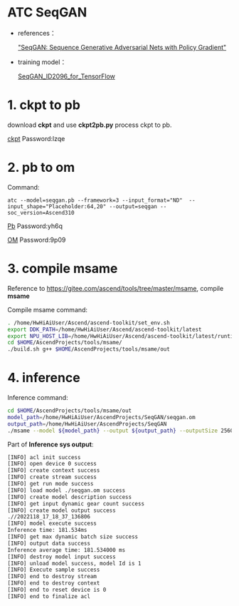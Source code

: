 # ATC SeqGAN


- references：

    ["SeqGAN: Sequence Generative Adversarial Nets with Policy Gradient"](https://arxiv.org/abs/1609.05473)


- training model：
    
    [SeqGAN_ID2096_for_TensorFlow](https://gitee.com/ascend/ModelZoo-TensorFlow/tree/master/TensorFlow/contrib/cv/SeqGAN_ID2096_for_TensorFlow)


# 1. ckpt to pb

download **ckpt** and use **ckpt2pb.py** process ckpt to pb.

[ckpt](https://pan.baidu.com/s/1hTrdrkppaHT_onXrrTMwFg)
Password:lzqe

# 2. pb to om
Command:
```
atc --model=seqgan.pb --framework=3 --input_format="ND"  --input_shape="Placeholder:64,20" --output=seqgan --soc_version=Ascend310 
```
[Pb](https://pan.baidu.com/s/1zudcMVdDYCDN5q4LDrDXrg)
Password:yh6q

[OM](https://pan.baidu.com/s/1HJZhBZKBX2W6i6daaMKuuw)
Password:9p09

# 3. compile msame
Reference to https://gitee.com/ascend/tools/tree/master/msame, compile **msame** 

Compile msame command:
```bash
. /home/HwHiAiUser/Ascend/ascend-toolkit/set_env.sh
export DDK_PATH=/home/HwHiAiUser/Ascend/ascend-toolkit/latest
export NPU_HOST_LIB=/home/HwHiAiUser/Ascend/ascend-toolkit/latest/runtime/lib64/stub
cd $HOME/AscendProjects/tools/msame/
./build.sh g++ $HOME/AscendProjects/tools/msame/out

```

# 4. inference
Inference command:
```bash
cd $HOME/AscendProjects/tools/msame/out
model_path=/home/HwHiAiUser/AscendProjects/SeqGAN/seqgan.om
output_path=/home/HwHiAiUser/AscendProjects/SeqGAN
./msame --model ${model_path} --output ${output_path} --outputSize 25600000
```



Part of **Inference sys output**:
```bash
[INFO] acl init success
[INFO] open device 0 success
[INFO] create context success
[INFO] create stream success
[INFO] get run mode success
[INFO] load model ./seqgan.om success
[INFO] create model description success
[INFO] get input dynamic gear count success
[INFO] create model output success
.//2022118_17_18_37_136806
[INFO] model execute success
Inference time: 181.534ms
[INFO] get max dynamic batch size success
[INFO] output data success
Inference average time: 181.534000 ms
[INFO] destroy model input success
[INFO] unload model success, model Id is 1
[INFO] Execute sample success
[INFO] end to destroy stream
[INFO] end to destroy context
[INFO] end to reset device is 0
[INFO] end to finalize acl
```

